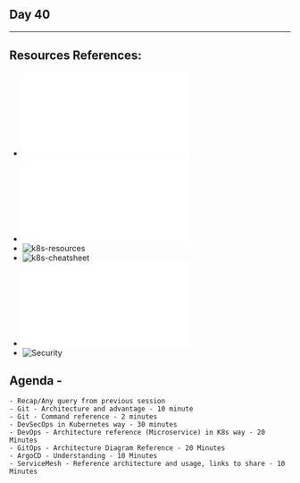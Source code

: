 ## Day 40
*************************************************************************************

## Resources References:
- ![Complete-Notes](../TrainingQueries-Agenda.txt)
- ![K8S-Contents](../K8S_DeepDive_Content.md)
- ![k8s-resources](../k8s_resources/)
- ![k8s-cheatsheet](https://kubernetes.io/docs/reference/kubectl/cheatsheet)
- ![Architecture Diagrams](Arch.md)
- ![Security](../security/)


## Agenda -
	- Recap/Any query from previous session
	- Git - Architecture and advantage - 10 minute
	- Git - Command reference - 2 minutes
	- DevSecOps in Kubernetes way - 30 minutes
	- DevOps - Architecture reference (Microservice) in K8s way - 20 Minutes
	- GitOps - Architecture Diagram Reference - 20 Minutes
	- ArgoCD - Understanding - 10 Minutes
	- ServiceMesh - Reference architecture and usage, links to share - 10 Minutes